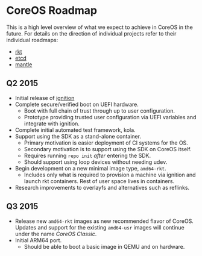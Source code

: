 # CoreOS Roadmap

This is a high level overview of what we expect to achieve in CoreOS in
the future. For details on the direction of individual projects refer to
their individual roadmaps:

 - [rkt](https://github.com/coreos/rkt/blob/master/ROADMAP.md)
 - [etcd](https://github.com/coreos/etcd/milestones)
 - [mantle](https://github.com/coreos/mantle/blob/master/ROADMAP.md)

## Q2 2015

 - Initial release of [ignition](https://github.com/coreos/ignition/)
 - Complete secure/verified boot on UEFI hardware.
   - Boot with full chain of trust through up to user configuration.
   - Prototype providing trusted user configuration via UEFI variables
     and integrate with ignition.
 - Complete initial automated test framework, kola.
 - Support using the SDK as a stand-alone container.
   - Primary motivation is easier deployment of CI systems for the OS.
   - Secondary motivation is to support using the SDK on CoreOS itself.
   - Requires running `repo init` *after* entering the SDK.
   - Should support using loop devices without needing udev.
 - Begin development on a new minimal image type, `amd64-rkt`.
   - Includes only what is required to provision a machine via ignition
     and launch rkt containers. Rest of user space lives in containers.
 - Research improvements to overlayfs and alternatives such as reflinks.

## Q3 2015

 - Release new `amd64-rkt` images as new recommended flavor of CoreOS.
   Updates and support for the existing `amd64-usr` images will
   continue under the name *CoreOS Classic*.
 - Initial ARM64 port.
   - Should be able to boot a basic image in QEMU and on hardware.
